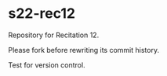 # s22-rec12

Repository for Recitation 12. 

Please fork before rewriting its commit history. 

Test for version control.

